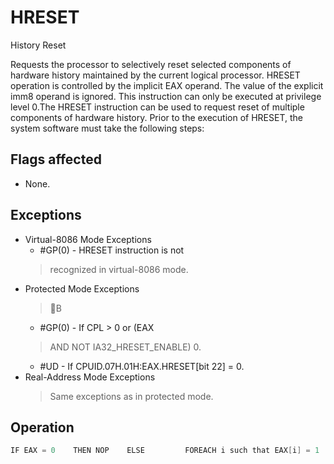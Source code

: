 # HRESET

History Reset

Requests the processor to selectively reset selected components of hardware history maintained by the current logical processor.
HRESET operation is controlled by the implicit EAX operand.
The value of the explicit imm8 operand is ignored.
This instruction can only be executed at privilege level 0.The HRESET instruction can be used to request reset of multiple components of hardware history.
Prior to the execution of HRESET, the system software must take the following steps:

## Flags affected

- None.

## Exceptions

- Virtual-8086 Mode Exceptions
  - #GP(0) - HRESET instruction is not
  > recognized in virtual-8086 mode.
- Protected Mode Exceptions
  > B
  - #GP(0) - If CPL > 0 or (EAX
  > AND NOT IA32_HRESET_ENABLE) 
  > 0.
  - #UD - If CPUID.07H.01H:EAX.HRESET[bit 22] = 0.
- Real-Address Mode Exceptions
  > Same exceptions as in protected mode.

## Operation

```C
IF EAX = 0    THEN NOP    ELSE         FOREACH i such that EAX[i] = 1             Reset prediction history for feature iFI
```
